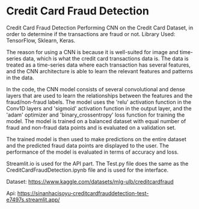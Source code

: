 # Credit Card Fraud Detection

Credit Card Fraud Detection Performing CNN on the Credit Card Dataset, in order to determine if the transactions are fraud or not. Library Used: TensorFlow, Sklearn, Keras.

The reason for using a CNN is because it is well-suited for image and time-series data, which is what the credit card transactions data is. The data is treated as a time-series data where each transaction has several features, and the CNN architecture is able to learn the relevant features and patterns in the data.

In the code, the CNN model consists of several convolutional and dense layers that are used to learn the relationships between the features and the fraud/non-fraud labels. The model uses the 'relu' activation function in the Conv1D layers and 'sigmoid' activation function in the output layer, and the 'adam' optimizer and 'binary_crossentropy' loss function for training the model. The model is trained on a balanced dataset with equal number of fraud and non-fraud data points and is evaluated on a validation set.

The trained model is then used to make predictions on the entire dataset and the predicted fraud data points are displayed to the user. The performance of the model is evaluated in terms of accuracy and loss.

Streamlit.io is used for the API part. The Test.py file does the same as the CreditCardFraudDetection.ipynb file and is used for the interface.

Dataset:
https://www.kaggle.com/datasets/mlg-ulb/creditcardfraud

Api:
https://sinanhacisoyu-creditcardfrauddetection-test-e7497s.streamlit.app/

